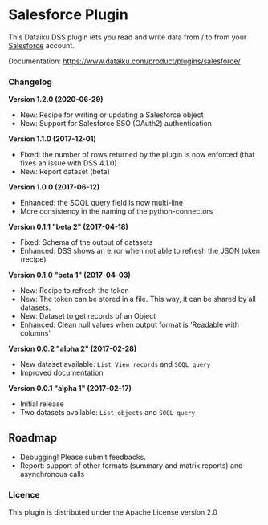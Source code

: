# Salesforce Plugin

This Dataiku DSS plugin lets you read and write data from / to from your [Salesforce](https://www.salesforce.com) account.

Documentation: https://www.dataiku.com/product/plugins/salesforce/

### Changelog

**Version 1.2.0 (2020-06-29)**

* New: Recipe for writing or updating a Salesforce object
* New: Support for Salesforce SSO (OAuth2) authentication

**Version 1.1.0 (2017-12-01)**

* Fixed: the number of rows returned by the plugin is now enforced (that fixes an issue with DSS 4.1.0)
* New: Report dataset (beta)

**Version 1.0.0 (2017-06-12)**

* Enhanced: the SOQL query field is now multi-line
* More consistency in the naming of the python-connectors

**Version 0.1.1 "beta 2" (2017-04-18)**

* Fixed: Schema of the output of datasets
* Enhanced: DSS shows an error when not able to refresh the JSON token (recipe)

**Version 0.1.0 "beta 1" (2017-04-03)**

* New: Recipe to refresh the token
* New: The token can be stored in a file. This way, it can be shared by all datasets.
* New: Dataset to get records of an Object
* Enhanced: Clean null values when output format is 'Readable with columns'

**Version 0.0.2 "alpha 2" (2017-02-28)**

* New dataset available: `List View records` and `SOQL query`
* Improved documentation

**Version 0.0.1 "alpha 1" (2017-02-17)**

* Initial release
* Two datasets available: `List objects` and `SOQL query`


## Roadmap

* Debugging! Please submit feedbacks.
* Report: support of other formats (summary and matrix reports) and asynchronous calls

### Licence
This plugin is distributed under the Apache License version 2.0

